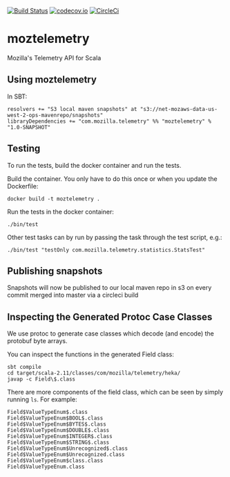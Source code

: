 [![Build Status](https://travis-ci.org/mozilla/moztelemetry.svg?branch=master)](https://travis-ci.org/mozilla/moztelemetry)
[![codecov.io](https://codecov.io/github/mozilla/moztelemetry/coverage.svg?branch=master)](https://codecov.io/github/mozilla/moztelemetry?branch=master)
[![CircleCi](https://circleci.com/gh/mozilla/moztelemetry.svg?style=shield&circle-token=3fff2168f7d8da61b47bd1481c4fcb984ec88ef5)](https://circleci.com/gh/mozilla/moztelemetry)

# moztelemetry

Mozilla's Telemetry API for Scala

## Using moztelemetry

In SBT:
```
resolvers += "S3 local maven snapshots" at "s3://net-mozaws-data-us-west-2-ops-mavenrepo/snapshots"
libraryDependencies += "com.mozilla.telemetry" %% "moztelemetry" % "1.0-SNAPSHOT"
```

## Testing

To run the tests, build the docker container and run the tests.

Build the container. You only have to do this once or when you update the Dockerfile:

```
docker build -t moztelemetry .
```

Run the tests in the docker container:

```
./bin/test
```

Other test tasks can by run by passing the task through the test script, e.g.:

```
./bin/test "testOnly com.mozilla.telemetry.statistics.StatsTest"
```

## Publishing snapshots

Snapshots will now be published to our local maven repo in s3 on every commit merged into master via a circleci build

## Inspecting the Generated Protoc Case Classes

We use protoc to generate case classes which decode (and encode) the protobuf byte arrays.

You can inspect the functions in the generated Field class:
```
sbt compile
cd target/scala-2.11/classes/com/mozilla/telemetry/heka/
javap -c Field\$.class
```

There are more components of the field class, which can be seen by simply running `ls`. For example:
```
Field$ValueTypeEnum$.class
Field$ValueTypeEnum$BOOL$.class
Field$ValueTypeEnum$BYTES$.class
Field$ValueTypeEnum$DOUBLE$.class
Field$ValueTypeEnum$INTEGER$.class
Field$ValueTypeEnum$STRING$.class
Field$ValueTypeEnum$Unrecognized$.class
Field$ValueTypeEnum$Unrecognized.class
Field$ValueTypeEnum$class.class
Field$ValueTypeEnum.class
```
